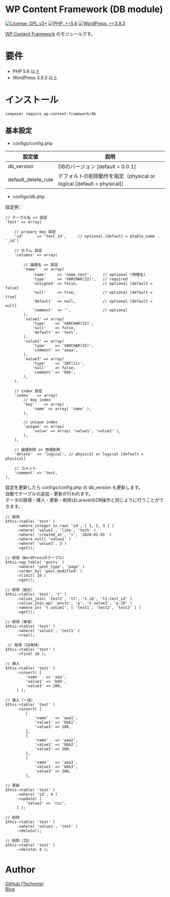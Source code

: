 # WP Content Framework (DB module)

[![License: GPL v2+](https://img.shields.io/badge/License-GPL%20v2%2B-blue.svg)](http://www.gnu.org/licenses/gpl-2.0.html)
[![PHP: >=5.6](https://img.shields.io/badge/PHP-%3E%3D5.6-orange.svg)](http://php.net/)
[![WordPress: >=3.9.3](https://img.shields.io/badge/WordPress-%3E%3D3.9.3-brightgreen.svg)](https://wordpress.org/)

[WP Content Framework](https://github.com/wp-content-framework/core) のモジュールです。

# 要件
- PHP 5.6 以上
- WordPress 3.9.3 以上

# インストール

``` composer require wp-content-framework/db ```  

## 基本設定
- configs/config.php  

|設定値|説明|
|---|---|
|db_version|DBのバージョン \[default = 0.0.1]|
|default_delete_rule|デフォルトの削除動作を指定（physical or logical \[default = physical]）|

- configs/db.php

設定例：
```
// テーブル名 => 設定
'test' => array(
    
    // primary key 設定
    'id'      => 'test_id',     // optional [default = $table_name . '_id']
    
    // カラム 設定
    'columns' => array(
    
        // 論理名 => 設定
        'name'   => array(
            'name'     => 'name_test',     // optional (物理名)
            'type'     => 'VARCHAR(32)',   // required
            'unsigned' => false,           // optional [default = false]
            'null'     => true,            // optional [default = true]
            'default'  => null,            // optional [default = null]
            'comment'  => '',              // optional
        ),
        'value1' => array(
            'type'    => 'VARCHAR(32)',
            'null'    => false,
            'default' => 'test',
        ),
        'value2' => array(
            'type'    => 'VARCHAR(32)',
            'comment' => 'aaaa',
        ),
        'value3' => array(
            'type'    => 'INT(11)',
            'null'    => false,
            'comment' => 'bbb',
        ),
    ),
    
    // index 設定
    'index'   => array(
        // key index
        'key'    => array(
            'name' => array( 'name' ),
        ),
        
        // unique index
        'unique' => array(
            'value' => array( 'value1', 'value2' ),
        ),
    ),
    
    // 論理削除 or 物理削除
    'delete'  => 'logical', // physical or logical [default = physical]
    
    // コメント
    'comment' => 'test,
),
```

設定を更新したら configs/config.php の db_version も更新します。  
自動でテーブルの追加・更新が行われます。  
データの取得・挿入・更新・削除はLaravelのDB操作と同じように行うことができます。
```
// 取得
$this->table( 'test' )
     ->where_integer_in_raw( 'id', [ 1, 2, 3 ] )
     ->where( 'value1', 'like', 'tes%' )
     ->where( 'created_at', '<', '2020-01-01' )
     ->where_null( 'value2' )
     ->where( 'value3', 3 )
     ->get();

// 取得（WordPressのテーブル）
$this->wp_table( 'posts' )
     ->where( 'post_type', 'page' )
     ->order_by( 'post_modified' )
     ->limit( 10 )
     ->get();

// 取得（結合）
$this->table( 'test', 't' )
     ->alias_join( 'test2', 't2', 't.id', 't2.test_id' )
     ->alias_join_wp( 'posts', 'p', 't.value3', 'p.ID' )
     ->where_in( 't.value1', [ 'test1', 'test2', 'test3' ] )
     ->get();

// 取得（単体）
$this->table( 'test' )
     ->where( 'value1', 'test1' )
     ->row();
 
 // 取得（ID単体）
$this->table( 'test' )
     ->find( 10 );
 
// 挿入
$this->table( 'test' )
     ->insert( [
         'name'   => 'aaa',
         'value1' => 'bbb',
         'value3' => 100,
     ] );

// 挿入（一括）
$this->table( 'test' )
     ->insert( [
         [
             'name'   => 'aaa1',
             'value1' => 'bbb1',
             'value3' => 100,
         ],
         [
             'name'   => 'aaa2',
             'value1' => 'bbb2',
             'value3' => 200,
         ],
         [
             'name'   => 'aaa3',
             'value1' => 'bbb3',
             'value3' => 300,
         ],

// 更新
$this->table( 'test' )
     ->where( 'id', 4 )
     ->update( [
         'value2' => 'ccc',
     ] );

// 削除
$this->table( 'test' )
     ->where( 'value1', 'test' )
     ->delete();

// 削除（ID）
$this->table( 'test' )
     ->delete( 4 );
```

# Author

[GitHub (Technote)](https://github.com/technote-space)  
[Blog](https://technote.space)
